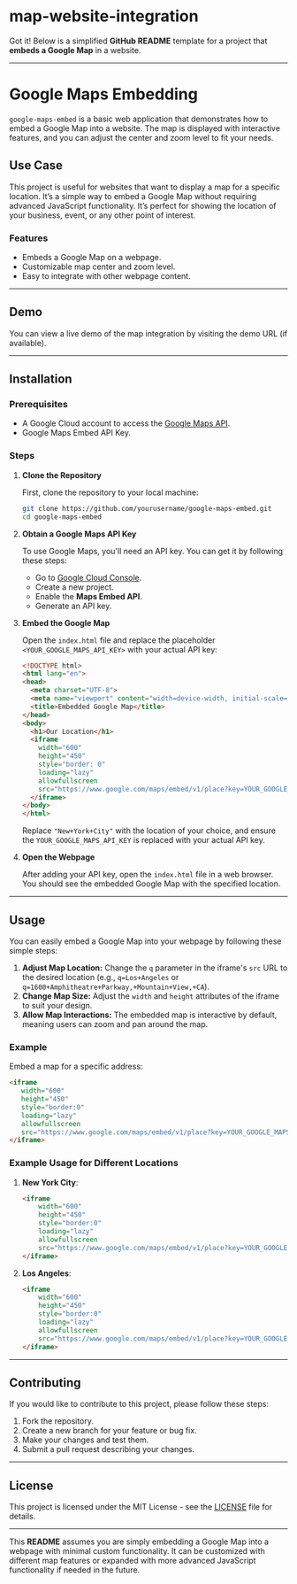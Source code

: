 # map-website-integration
Got it! Below is a simplified **GitHub README** template for a project that **embeds a Google Map** in a website.

---

# Google Maps Embedding

`google-maps-embed` is a basic web application that demonstrates how to embed a Google Map into a website. The map is displayed with interactive features, and you can adjust the center and zoom level to fit your needs.

## Use Case

This project is useful for websites that want to display a map for a specific location. It’s a simple way to embed a Google Map without requiring advanced JavaScript functionality. It’s perfect for showing the location of your business, event, or any other point of interest.

### Features

- Embeds a Google Map on a webpage.
- Customizable map center and zoom level.
- Easy to integrate with other webpage content.

---

## Demo

You can view a live demo of the map integration by visiting the demo URL (if available).

---

## Installation

### Prerequisites

- A Google Cloud account to access the [Google Maps API](https://console.cloud.google.com/).
- Google Maps Embed API Key.

### Steps

1. **Clone the Repository**

   First, clone the repository to your local machine:

   ```bash
   git clone https://github.com/yourusername/google-maps-embed.git
   cd google-maps-embed
   ```

2. **Obtain a Google Maps API Key**

   To use Google Maps, you'll need an API key. You can get it by following these steps:

   - Go to [Google Cloud Console](https://console.cloud.google.com/).
   - Create a new project.
   - Enable the **Maps Embed API**.
   - Generate an API key.

3. **Embed the Google Map**

   Open the `index.html` file and replace the placeholder `<YOUR_GOOGLE_MAPS_API_KEY>` with your actual API key:

   ```html
   <!DOCTYPE html>
   <html lang="en">
   <head>
     <meta charset="UTF-8">
     <meta name="viewport" content="width=device-width, initial-scale=1.0">
     <title>Embedded Google Map</title>
   </head>
   <body>
     <h1>Our Location</h1>
     <iframe
       width="600"
       height="450"
       style="border: 0"
       loading="lazy"
       allowfullscreen
       src="https://www.google.com/maps/embed/v1/place?key=YOUR_GOOGLE_MAPS_API_KEY&q=New+York+City">
     </iframe>
   </body>
   </html>
   ```

   Replace `"New+York+City"` with the location of your choice, and ensure the `YOUR_GOOGLE_MAPS_API_KEY` is replaced with your actual API key.

4. **Open the Webpage**

   After adding your API key, open the `index.html` file in a web browser. You should see the embedded Google Map with the specified location.

---

## Usage

You can easily embed a Google Map into your webpage by following these simple steps:

1. **Adjust Map Location:** Change the `q` parameter in the iframe's `src` URL to the desired location (e.g., `q=Los+Angeles` or `q=1600+Amphitheatre+Parkway,+Mountain+View,+CA`).
2. **Change Map Size:** Adjust the `width` and `height` attributes of the iframe to suit your design.
3. **Allow Map Interactions:** The embedded map is interactive by default, meaning users can zoom and pan around the map.

### Example

Embed a map for a specific address:

```html
<iframe
   width="600"
   height="450"
   style="border:0"
   loading="lazy"
   allowfullscreen
   src="https://www.google.com/maps/embed/v1/place?key=YOUR_GOOGLE_MAPS_API_KEY&q=1600+Amphitheatre+Parkway,+Mountain+View,+CA">
</iframe>
```

### Example Usage for Different Locations

1. **New York City**:

   ```html
   <iframe
       width="600"
       height="450"
       style="border:0"
       loading="lazy"
       allowfullscreen
       src="https://www.google.com/maps/embed/v1/place?key=YOUR_GOOGLE_MAPS_API_KEY&q=New+York+City">
   </iframe>
   ```

2. **Los Angeles**:

   ```html
   <iframe
       width="600"
       height="450"
       style="border:0"
       loading="lazy"
       allowfullscreen
       src="https://www.google.com/maps/embed/v1/place?key=YOUR_GOOGLE_MAPS_API_KEY&q=Los+Angeles">
   </iframe>
   ```

---

## Contributing

If you would like to contribute to this project, please follow these steps:

1. Fork the repository.
2. Create a new branch for your feature or bug fix.
3. Make your changes and test them.
4. Submit a pull request describing your changes.

---

## License

This project is licensed under the MIT License - see the [LICENSE](LICENSE) file for details.

---

This **README** assumes you are simply embedding a Google Map into a webpage with minimal custom functionality. It can be customized with different map features or expanded with more advanced JavaScript functionality if needed in the future.

